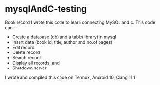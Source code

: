 # mysqlAndC-testing
Book record
I wrote this code to learn connecting MySQL and c.
This code can --
* Create a database (db) and a table(library) in mysql
* Insert data (book id, title, author and no.of pages)
* Edit record
* Delete record
* Search record
* Display all records, and
* Shutdown server

I wrote and compiled this code on Termux, Android 10, Clang 11.1
